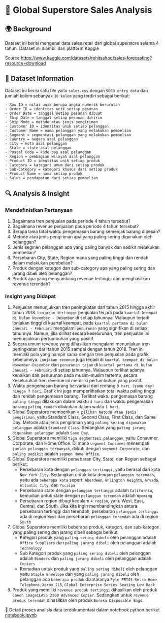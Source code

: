 # 🛒 Global Superstore Sales Analysis

## 🌍 Background 
Dataset ini berisi mengenai data sales retail dari global superstore selama 4 tahun. Dataset ini diambil dari platform Kaggle

Source
https://www.kaggle.com/datasets/rohitsahoo/sales-forecasting?resource=download

## 📝 Dataset Information
Dataset ini berisi satu file yaitu `sales.csv` dengan `5000 entry data` dan jumlah kolom sebanyak `18 kolom` yang terdiri sebagai berikut:
```
- Row ID = nilai unik berupa angka numerik berurutan
- Order ID = identitas unik setiap pesanan
- Order Date = tanggal setiap pesanan dibuat
- Ship Date = tanggal setiap pesanan dikirim
- Ship Mode = metode atau jenis pengiriman
- Customer ID = identitas unik setiap pelanggan
- Customer Name = nama pelanggan yang melakukan pembelian
- Segment = segmentasi pelanggan yang melakukan pembelian
- Country = negara asal pelanggan
- City = kota asal pelanggan
- State = state asal pelanggan
- Postal Code = kode pos asal pelanggan
- Region = pembagian wilayah asal pelanggan
- Product ID = identitas unik setiap produk
- Category = kategori umum dari setiap produk
- Sub-Category = kategori khusus dari setiap produk
- Product Name = nama setiap produk
- Sales = pendapatan dari setiap pembelian
```

## 🔍 Analysis & Insight
### Mendefinisikan Pertanyaan
1. Bagaimana tren penjualan pada periode 4 tahun tersebut?
2. Bagaimana revenue penjualan pada periode 4 tahun tersebut?
3. Berapa lama total waktu pengemasan barang semenjak barang dipesan?
4. Metode atau jenis pengiriman apa yang paling sering digunakan oleh pelanggan?
5. Jenis segmen pelanggan apa yang paling banyak dan sedikit melakukan pembelian?
6. Persebaran City, State, Region mana yang paling tinggi dan rendah dalam melakukan pembelian?
7. Produk dengan kategori dan sub-category apa yang paling sering dan jarang dibeli oleh pelanggan?
8. Produk apa yang menyumbang revenue tertinggi dan menghasilkan revenue terendah?

### Insight yang Didapat
1. Penjualan menunjukkan tren peningkatan dari tahun 2015 hingga akhir tahun 2018. `Lonjakan tertinggi` penjualan terjadi pada `kuartal keempat di bulan November - Desember` di setiap tahunnya. Walaupun terjadi lonjakan tinggi di kuartal keempat, pada `kuartal pertama di bulan Januari - Februari` mengalami `penurunan` yang signifikan di setiap tahunnya. Namun, jika dilihat secara keseluruhan, tren penjualan ini menunjukkan pertumbuhan yang positif.
2. Secara umum revenue yang dihasilkan mengalami menunjukan tren peningkatan dari tahun 2015 sampai dengan tahun 2018. Tren ini memiliki pola yang hampir sama dengan tren penjualan pada grafik sebelumnya. `Lonjakan revenue` juga terjadi di `kuartal keempat di bulan November-Desember` dan `penurunan tajam` di `kuartal pertama di bulan Januari - Februari` di setiap tahunnya. Walaupun terlihat adanya kenaikan dan penurunan pada musim-musim tertentu, secara keseluruhan tren revenue ini memiliki pertumbuhan yang positif.
3. Waktu pengemasan barang bervariasi dari rentang `0 hari (same day) hingga 7 hari`. Grafik ini juga memperlihatkan total waktu paling tinggi dan rendah pengemasan barang. Terlihat waktu pengemasan barang `paling tinggi` dilakukan dalam waktu `4 hari` dan waktu pengemasan barang `paling rendah` dilakukan dalam waktu `1 hari`.
4. Global Superstore memberikan `4 pilihan metode atau jenis pengiriman`, yaitu Standard Class, Second Class, First Class, dan Same Day. Metode atau jenis pengiriman yang `paling sering digunakan pelanggan` adalah `Standard Class`. Sedangkan yang `paling jarang digunakan pelanggan` adalah `Same Day`.
5. Global Superstore memiliki `tiga segmentasi pelanggan`, yaitu Consumer, Corporate, dan Home Office. Di mana `segment Consumer` menempati `jumlah pelanggan terbanyak`, diikuti dengan `segment Corporate`, dan `paling sedikit` adalah `segmen Home Office`.
6. Global Superstore memiliki persebaran City, State, dan Region sebagai berikut:
   - Persebaran kota dengan `pelanggan tertinggi`, yaitu berasal dari kota `New York City`. Sedangkan untuk kota dengan `pelanggan terendah`, yaitu ada `beberapa kota` seperti `Aberdeen`, `Arlington Heights`, `Arvada`, `Atlantic City`, dan `Yucaipa`
   - Persebaran state dengan `pelanggan tertinggi` adalah `California`, kemudian untuk state dengan `pelanggan terendah` adalah `Wyoming`
   - Persebaran region dibagi kedalam `4 region`, yaitu West, East, Central, dan South. Jika kita ingin membandingkan antara persebaran tertinggi dan terendah, persebaran `pelanggan tertinggi` ada di region `West` dan persebaran `pelanggan terendah` ada di region `South`
7. Global Superstore memiliki beberapa produk, kategori, dan sub-kategori yang paling sering dan jarang dibeli sebagai berikut:
   - Kategori produk yang `paling sering dibeli` oleh pelanggan adalah `Office Suppliers` dan `paling jarang dibeli` oleh pelanggan adalah `Technology`
   - Sub Kategori produk yang `paling sering dibeli` oleh pelanggan adalah `Binders` dan `paling jarang dibeli` oleh pelanggan adalah `Copiers`
   - Kemudian untuk produk yang `paling sering dibeli` oleh pelanggan yaitu `Staple Envelope` dan yang `paling jarang dibeli` oleh pelanggan ada `beberapa produk` diantaranya `Pyle PRT45 Retro Home Telephone`, `Xerox 215`, `Global Enterprise Series Seating Low Back`
8. Produk yang memiliki `revenue produk tertinggi` dihasilkan oleh produk `Canon imageCLASS 2200 Advanced Copier`. Sedangkan untuk `revenue produk terendah` dihasilkan oleh produk `Eureka Disposable Bags`.

📌 Detail proses analisis data terdokumentasi dalam notebook python berikut
[notebook.ipynb](https://github.com/mhmmdridlo/global-superstore/blob/f39e84190b8ca51932563878854bf3c3f19de2c9/notebook.ipynb)
